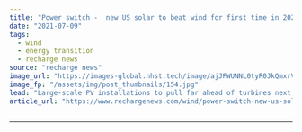 ```yaml
---
title: "Power switch -  new US solar to beat wind for first time in 2022, says EIA"
date: "2021-07-09"
tags: 
  - wind
  - energy transition
  - recharge news
source: "recharge news"
image_url: "https://images-global.nhst.tech/image/ajJPWUNNL0tyR0JkQmxrVW8zSlJxZzROci9VN1M3TmZzTnk5SU5DaW1kND0=/nhst/binary/1aff798768e82297506548c760fd95cc"
image_fp: "/assets/img/post_thumbnails/154.jpg"
lead: "Large-scale PV installations to pull far ahead of turbines next year as tax credits for latter decline, says government agency"
article_url: "https://www.rechargenews.com/wind/power-switch-new-us-solar-to-beat-wind-for-first-time-in-2022-says-eia/2-1-1037792"
---
```


---
